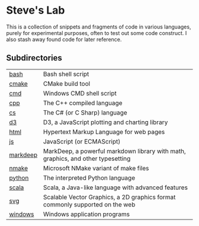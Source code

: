 Steve's Lab
====================================================================================================

This is a collection of snippets and fragments of code in various languages, purely for experimental
purposes, often to test out some code construct. I also stash away found code for later reference.

Subdirectories
---------------

  |||
  |--------------|----------------------------------------------------------------------------------
  | [bash][]     | Bash shell script
  | [cmake][]    | CMake build tool
  | [cmd][]      | Windows CMD shell script
  | [cpp][]      | The C++ compiled language
  | [cs][]       | The C# (or C Sharp) language
  | [d3][]       | D3, a JavaScript plotting and charting library
  | [html][]     | Hypertext Markup Language for web pages
  | [js][]       | JavaScript (or ECMAScript)
  | [markdeep][] | MarkDeep, a powerful markdown library with math, graphics, and other typesetting
  | [nmake][]    | Microsoft NMake variant of make files
  | [python][]   | The interpreted Python language
  | [scala][]    | Scala, a Java-like language with advanced features
  | [svg][]      | Scalable Vector Graphics, a 2D graphics format commonly supported on the web
  | [windows][]  | Windows application programs



[bash]:     bash/
[cmake]:    cmake/
[cmd]:      cmd/README.md
[cpp]:      cpp/README.md
[cs]:       cs/
[d3]:       d3/
[html]:     html/README.md
[js]:       js/README.md
[markdeep]: markdeep/
[nmake]:    nmake/
[python]:   python/README.md
[scala]:    scala/
[svg]:      svg/
[windows]:  windows/
